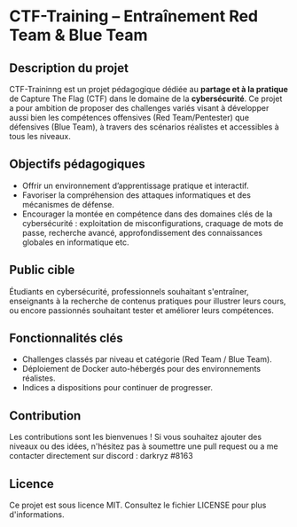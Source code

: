 # CTF-Training – Entraînement Red Team & Blue Team

## Description du projet
CTF-Traininng est un projet pédagogique dédiée au **partage et à la pratique** de Capture The Flag (CTF) dans le domaine de la **cybersécurité**. 
Ce projet a pour ambition de proposer des challenges variés visant à développer aussi bien les compétences offensives (Red Team/Pentester) que défensives (Blue Team), à travers des scénarios réalistes et accessibles à tous les niveaux.

## Objectifs pédagogiques 
- Offrir un environnement d’apprentissage pratique et interactif.
- Favoriser la compréhension des attaques informatiques et des mécanismes de défense.
- Encourager la montée en compétence dans des domaines clés de la cybersécurité : exploitation de misconfigurations, craquage de mots de passe, recherche avancé, approfondissement des connaissances globales en informatique etc.

## Public cible 
Étudiants en cybersécurité, professionnels souhaitant s'entraîner, enseignants à la recherche de contenus pratiques pour illustrer leurs cours, ou encore passionnés souhaitant tester et améliorer leurs compétences.

## Fonctionnalités clés 
- Challenges classés par niveau et catégorie (Red Team / Blue Team).
- Déploiement de Docker auto-hébergés pour des environnements réalistes.
- Indices a dispositions pour continuer de progresser.

## Contribution
Les contributions sont les bienvenues ! Si vous souhaitez ajouter des niveaux ou des idées, n'hésitez pas à soumettre une pull request ou a me contacter directement sur discord : darkryz #8163

## Licence
Ce projet est sous licence MIT. Consultez le fichier LICENSE pour plus d'informations.
